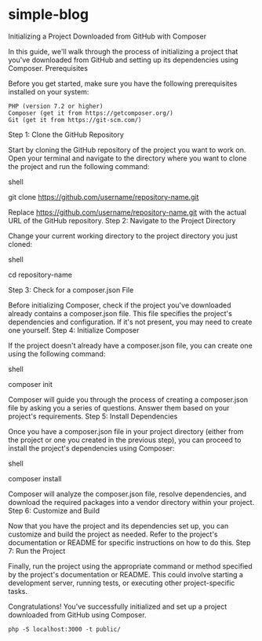 # simple-blog
Initializing a Project Downloaded from GitHub with Composer

In this guide, we'll walk through the process of initializing a project that you've downloaded from GitHub and setting up its dependencies using Composer.
Prerequisites

Before you get started, make sure you have the following prerequisites installed on your system:

    PHP (version 7.2 or higher)
    Composer (get it from https://getcomposer.org/)
    Git (get it from https://git-scm.com/)

Step 1: Clone the GitHub Repository

Start by cloning the GitHub repository of the project you want to work on. Open your terminal and navigate to the directory where you want to clone the project and run the following command:

shell

git clone https://github.com/username/repository-name.git

Replace https://github.com/username/repository-name.git with the actual URL of the GitHub repository.
Step 2: Navigate to the Project Directory

Change your current working directory to the project directory you just cloned:

shell

cd repository-name

Step 3: Check for a composer.json File

Before initializing Composer, check if the project you've downloaded already contains a composer.json file. This file specifies the project's dependencies and configuration. If it's not present, you may need to create one yourself.
Step 4: Initialize Composer

If the project doesn't already have a composer.json file, you can create one using the following command:

shell

composer init

Composer will guide you through the process of creating a composer.json file by asking you a series of questions. Answer them based on your project's requirements.
Step 5: Install Dependencies

Once you have a composer.json file in your project directory (either from the project or one you created in the previous step), you can proceed to install the project's dependencies using Composer:

shell

composer install

Composer will analyze the composer.json file, resolve dependencies, and download the required packages into a vendor directory within your project.
Step 6: Customize and Build

Now that you have the project and its dependencies set up, you can customize and build the project as needed. Refer to the project's documentation or README for specific instructions on how to do this.
Step 7: Run the Project

Finally, run the project using the appropriate command or method specified by the project's documentation or README. This could involve starting a development server, running tests, or executing other project-specific tasks.

Congratulations! You've successfully initialized and set up a project downloaded from GitHub using Composer.
```shell
php -S localhost:3000 -t public/
```
